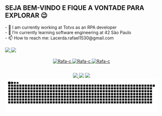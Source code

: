 
  ## SEJA BEM-VINDO E FIQUE A VONTADE PARA EXPLORAR 😉<br>
<div>
- 🔭 I am currently working at Totvs as an RPA developer<br>
- 🌱 I’m currently learning software engineering at 42 São Paulo<br>
- 📫 How to reach me: Lacerda.rafael1530@gmail.com<br>
</div>
<br>
<div>
  <a href="https://github.com/rafalacerda1530">
  <img height="180em" src="https://github-readme-stats.vercel.app/api?username=rafalacerda1530&show_icons=true&theme=dracula&include_all_commits=true&count_private=true"/>
  <img height="180em" src="https://github-readme-stats.vercel.app/api/top-langs/?username=rafalacerda1530&layout=compact&langs_count=7&theme=dracula"/>
<div align="center">
  <div style="display: inline_block"><br>
  <img align="center" alt="Rafa-c" height="30" width="40"
src="https://cdn.jsdelivr.net/gh/devicons/devicon/icons/c/c-plain.svg">
  <img align="center" alt="Rafa-c" height="30" width="40"
src="https://cdn.jsdelivr.net/gh/devicons/devicon/icons/mysql/mysql-original-wordmark.svg" />
  <img align="center" alt="Rafa-c" height="30" width="40"
src="https://cdn.jsdelivr.net/gh/devicons/devicon/icons/python/python-original.svg" />
</div>
  
  ##
  
 <div>
  <a href=https://api.whatsapp.com/send?phone=5511992927949 target="_blank"><img src=https://img.shields.io/badge/WhatsApp-25D366?style=for-the-badge&logo=whatsapp&logoColor=white>
  <a href=https://www.linkedin.com/in/rafael-rodrigues-de-lacerda-5a7b571a0/ target="_blank"><img src="https://img.shields.io/badge/-LinkedIn-%230077B5?style=for-the-badge&logo=linkedin&logoColor=white" target="_blank"></a> 
  <a href="mailto:rafael.lacerda1530@gmail.com" target="_blank"><img src=https://img.shields.io/badge/Gmail-D14836?style=for-the-badge&logo=gmail&logoColor=white
 
  ![Snake animation](https://github.com/rafalacerda1530/rafalacerda1530/blob/output/github-contribution-grid-snake.svg)
 
</div>
